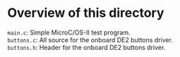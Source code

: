 # Overview of this directory  
`main.c`: Simple MicroC/OS-II test program.  
`buttons.c`: All source for the onboard DE2 buttons driver.  
`buttons.h`: Header for the onboard DE2 buttons driver.  
